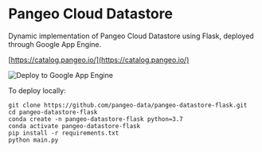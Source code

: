 # Pangeo Cloud Datastore

Dynamic implementation of Pangeo Cloud Datastore using Flask, deployed through Google App Engine.

[https://catalog.pangeo.io/](https://catalog.pangeo.io/)

![Deploy to Google App Engine](https://github.com/pangeo-data/pangeo-datastore-flask/workflows/Deploy%20to%20Google%20App%20Engine/badge.svg)

To deploy locally:

```
git clone https://github.com/pangeo-data/pangeo-datastore-flask.git
cd pangeo-datastore-flask
conda create -n pangeo-datastore-flask python=3.7
conda activate pangeo-datastore-flask
pip install -r requirements.txt
python main.py
```
